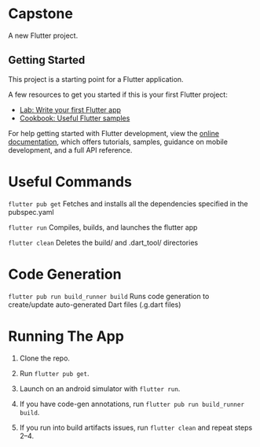 # Capstone

A new Flutter project.

## Getting Started

This project is a starting point for a Flutter application.

A few resources to get you started if this is your first Flutter project:

- [Lab: Write your first Flutter app](https://docs.flutter.dev/get-started/codelab)
- [Cookbook: Useful Flutter samples](https://docs.flutter.dev/cookbook)

For help getting started with Flutter development, view the
[online documentation](https://docs.flutter.dev/), which offers tutorials,
samples, guidance on mobile development, and a full API reference.


# Useful Commands

`flutter pub get`
Fetches and installs all the dependencies specified in the pubspec.yaml

`flutter run`
Compiles, builds, and launches the flutter app

`flutter clean`
Deletes the build/ and .dart_tool/ directories


# Code Generation
`flutter pub run build_runner build`
Runs code generation to create/update auto-generated Dart files (.g.dart files) 


# Running The App

1. Clone the repo.

2. Run `flutter pub get`.

3. Launch on an android simulator with `flutter run`.

4. If you have code-gen annotations, run `flutter pub run build_runner build`.

5. If you run into build artifacts issues, run `flutter clean` and repeat steps 2–4.
